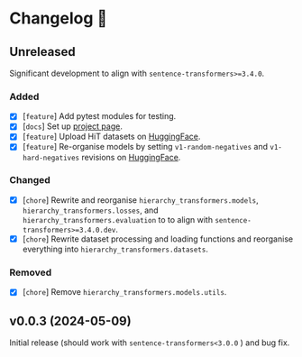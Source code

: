 # Changelog :newspaper:

<!-- Added for new features.
Changed for changes in existing functionality.
Deprecated for soon-to-be removed features.
Removed for now removed features.
Fixed for any bug fixes.
Security in case of vulnerabilities. -->

## Unreleased

Significant development to align with `sentence-transformers>=3.4.0`.

### Added

- [X] [`feature`] Add pytest modules for testing.
- [X] [`docs`] Set up [project page](https://krr-oxford.github.io/HierarchyTransformers/).
- [X] [`feature`] Upload HiT datasets on [HuggingFace](https://huggingface.co/Hierarchy-Transformers).
- [X] [`feature`] Re-organise models by setting `v1-random-negatives` and `v1-hard-negatives` revisions on [HuggingFace](https://huggingface.co/Hierarchy-Transformers).

### Changed

- [X] [`chore`] Rewrite and reorganise `hierarchy_transformers.models`, `hierarchy_transformers.losses`, and `hierarchy_transformers.evaluation` to to align with `sentence-transformers>=3.4.0.dev`.
- [X] [`chore`] Rewrite dataset processing and loading functions and reorganise everything into `hierarchy_transformers.datasets`.

### Removed

- [X] [`chore`] Remove `hierarchy_transformers.models.utils`.

## v0.0.3 (2024-05-09)

Initial release (should work with `sentence-transformers<3.0.0` ) and bug fix. 
